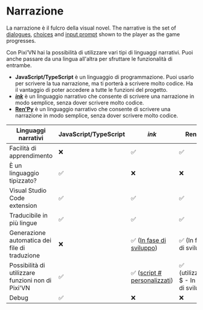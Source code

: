 # Narrazione

La narrazione è il fulcro della visual novel. The narrative is the set of [dialogues](/start/dialogue.md), [choices](/start/choices.md) and [input prompt](/start/input.md) shown to the player as the game progresses.

Con Pixi’VN hai la possibilità di utilizzare vari tipi di linguaggi narrativi. Puoi anche passare da una lingua all'altra per sfruttare le funzionalità di entrambe.

- **JavaScript/TypeScript** è un linguaggio di programmazione. Puoi usarlo per scrivere la tua narrazione, ma ti porterà a scrivere molto codice. Ha il vantaggio di poter accedere a tutte le funzioni del progetto.
- **[_ink_](/ink/ink.md)** è un linguaggio narrativo che consente di scrivere una narrazione in modo semplice, senza dover scrivere molto codice.
- **[Ren'Py](/renpy/renpy.md)** è un linguaggio narrativo che consente di scrivere una narrazione in modo semplice, senza dover scrivere molto codice.

| Linguaggi narrativi                               | JavaScript/TypeScript | _ink_                                                                                                     | Ren'Py                                                     |
| ------------------------------------------------- | --------------------- | --------------------------------------------------------------------------------------------------------- | ---------------------------------------------------------- |
| Facilità di apprendimento                         | ❌                     | ✅                                                                                                         | ✅                                                          |
| È un linguaggio tipizzato?                        | ✅                     | ❌                                                                                                         | ❌                                                          |
| Visual Studio Code extension                      | ✅                     | ✅                                                                                                         | ✅                                                          |
| Traducibile in più lingue                         | ✅                     | ✅                                                                                                         | ✅                                                          |
| Generazione automatica dei file di traduzione     | ❌                     | ✅ ([In fase di sviluppo](https://github.com/DRincs-Productions/pixi-vn-json/issues/3)) | ✅ (In fase di sviluppo)                 |
| Possibilità di utilizzare funzioni non di Pixi'VN | ✅                     | ✅  ([script # personalizzati](/ink/ink-hashtag.md))                                    | ✅ (utilizzando $ - In fase di sviluppo) |
| Debug                                             | ✅                     | ❌                                                                                                         | ❌                                                          |
